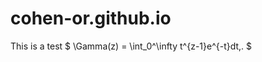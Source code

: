 # cohen-or.github.io

This is a test
$
\Gamma(z) = \int_0^\infty t^{z-1}e^{-t}dt\,.
$
<!--stackedit_data:
eyJoaXN0b3J5IjpbLTIxMTAxMDk5OTVdfQ==
-->